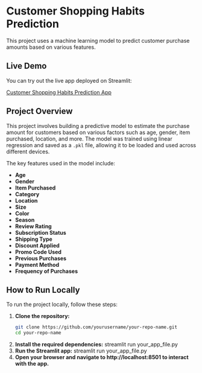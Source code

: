 # Customer Shopping Habits Prediction

This project uses a machine learning model to predict customer purchase amounts based on various features.

## Live Demo

You can try out the live app deployed on Streamlit:

[Customer Shopping Habits Prediction App](https://customer-shopping-habbits-dtjhx3n9bmvpz4uhgfklxt.streamlit.app/)

## Project Overview

This project involves building a predictive model to estimate the purchase amount for customers based on various factors such as age, gender, item purchased, location, and more. The model was trained using linear regression and saved as a `.pkl` file, allowing it to be loaded and used across different devices.

The key features used in the model include:

- **Age**
- **Gender**
- **Item Purchased**
- **Category**
- **Location**
- **Size**
- **Color**
- **Season**
- **Review Rating**
- **Subscription Status**
- **Shipping Type**
- **Discount Applied**
- **Promo Code Used**
- **Previous Purchases**
- **Payment Method**
- **Frequency of Purchases**

## How to Run Locally

To run the project locally, follow these steps:

1. **Clone the repository:**
   ```bash
   git clone https://github.com/yourusername/your-repo-name.git
   cd your-repo-name
2. **Install the required dependencies:**
   streamlit run your_app_file.py
3. **Run the Streamlit app:**
   streamlit run your_app_file.py
4. **Open your browser and navigate to http://localhost:8501 to interact with the app.**
